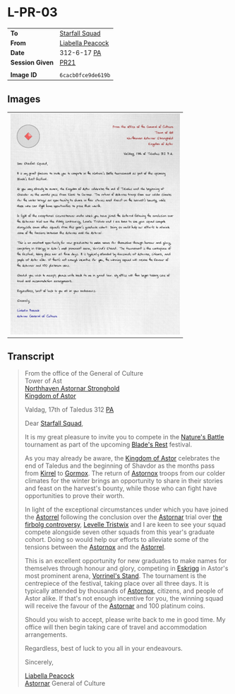 # L-PR-03

|||
| --- | --- |
| **To** | [Starfall Squad](../organisations/government/astorrel/squads/starfall-squad.md) | letter.1
| **From** | [Liabella Peacock](../characters/liabella-peacock.md) |
| **Date** | 312-6-17 [PA](../history/calendars/astorian-calendar.md) |
| **Session Given** | [PR21](../sessions/PR21.md) |
|||
| **Image ID** | `6cacb0fce9de619b` |

## Images

||
|:---:|
| <img src="https://raw.githubusercontent.com/jesskelsall/astarus-images/main/letters/6cacb0fce9de619b.jpg" height="500" /> |

## Transcript

> From the office of the General of Culture  
> Tower of Ast  
> [Northhaven Astornar Stronghold](../places/settlements/strongholds/northhaven-astornar-stronghold.md)  
> [Kingdom of Astor](../civilisations/kingdom-of-astor/kingdom-of-astor.md)
>
> Valdag, 17th of Taledus 312 [PA](../history/calendars/astorian-calendar.md)
>
> Dear [Starfall Squad](../organisations/government/astorrel/squads/starfall-squad.md),
>
> It is my great pleasure to invite you to compete in the [Nature's Battle](../mechanics/roleplay/natures-battle.md) tournament as part of the upcoming [Blade's Rest](../festivals/blades-rest.md) festival.
>
> As you may already be aware, the [Kingdom of Astor](../civilisations/kingdom-of-astor/kingdom-of-astor.md) celebrates the end of Taledus and the beginning of Shavdor as the months pass from [Kirrel](../gods/deities/kirrel.md) to [Gormox](../gods/deities/gormox.md). The return of [Astornox](../organisations/government/astornox/astornox.md) troops from our colder climates for the winter brings an opportunity to share in their stories and feast on the harvest's bounty, while those who can fight have opportunities to prove their worth.
>
> In light of the exceptional circumstances under which you have joined the [Astorrel](../organisations/government/astorrel/astorrel.md) following the conclusion over the [Astornar](../organisations/government/astornar.md) trial over [the firbolg controversy](../storylines/ended/the-firbolg-controversy.md), [Levelle Tristwix](../characters/levelle-tristwix.md) and I are keen to see your squad compete alongside seven other squads from this year's graduate cohort. Doing so would help our efforts to alleviate some of the tensions between the [Astornox](../organisations/government/astornox/astornox.md) and the [Astorrel](../organisations/government/astorrel/astorrel.md).
>
> This is an excellent opportunity for new graduates to make names for themselves through honour and glory, competing in [Eskrigg](../places/settlements/cities/eskrigg.md) in Astor's most prominent arena, [Vorrinel's Stand](../places/buildings/government/vorrinels-stand.md). The tournament is the centrepiece of the festival, taking place over all three days. It is typically attended by thousands of [Astornox](../organisations/government/astornox/astornox.md), citizens, and people of Astor alike. If that's not enough incentive for you, the winning squad will receive the favour of the [Astornar](../organisations/government/astornar.md) and 100 platinum coins.
>
> Should you wish to accept, please write back to me in good time. My office will then begin taking care of travel and accommodation arrangements.
>
> Regardless, best of luck to you all in your endeavours.
>
> Sincerely,
>
> [Liabella Peacock](../characters/liabella-peacock.md)  
> [Astornar](../organisations/government/astornar.md) General of Culture
